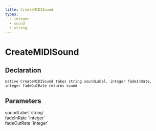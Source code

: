 ```yaml
---
title: CreateMIDISound
types:
  - integer
  - sound
  - string
---
```


# CreateMIDISound

## Declaration

```
native CreateMIDISound takes string soundLabel, integer fadeInRate, integer fadeOutRate returns sound
```

## Parameters
<dl>
  <dt>soundLabel `string`</dt>
  <dd></dd>

  <dt>fadeInRate `integer`</dt>
  <dd></dd>

  <dt>fadeOutRate `integer`</dt>
  <dd></dd>
</dl>